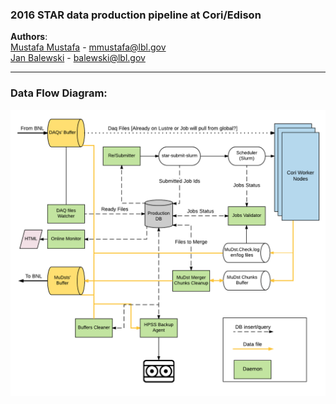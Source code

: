 ### 2016 STAR data production pipeline at Cori/Edison
**Authors**:  
[Mustafa Mustafa](http://github.com/MustafaMustafa)  - mmustafa@lbl.gov  
[Jan Balewski](https://github.com/balewski)  - balewski@lbl.gov  

- - -
### Data Flow Diagram:
![](STAR_at_Cori_Data_Flow_Diagram.png)
